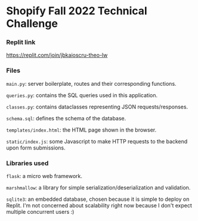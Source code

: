 # Shopify Fall 2022 Technical Challenge

### Replit link

https://replit.com/join/jbkaioscru-theo-lw

### Files

`main.py`: server boilerplate, routes and their corresponding functions.

`queries.py`: contains the SQL queries used in this application.

`classes.py`: contains dataclasses representing JSON requests/responses.

`schema.sql`: defines the schema of the database.

`templates/index.html`: the HTML page shown in the browser.

`static/index.js`: some Javascript to make HTTP requests to the backend upon form submissions.

### Libraries used

`flask`: a micro web framework.

`marshmallow`: a library for simple serialization/deserialization and validation.

`sqlite3`: an embedded database, chosen because it is simple to deploy on Replit. I'm not concerned about scalability right now because I don't expect multiple concurrent users :)